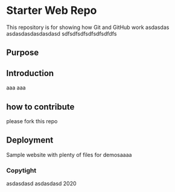 # Starter Web Repo

This repository is for showing how Git and GitHub work
asdasdas asdasdasdasdasdasd sdfsdfsdfsdfsdfsdfdfs
## Purpose
## Introduction
aaa
aaa
## how to contribute
please fork this repo
## Deployment
Sample website with plenty of files for demosaaaa
### Copytight
asdasdasd asdasdasd 2020